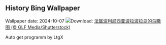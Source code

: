 ## History Bing Wallpaper
Wallpaper date: 2024-10-07
![](https://www.bing.com/th?id=OHR.BoraPapeete_ZH-CN1991283465_UHD.jpg&w=1000)Download: [法属波利尼西亚波拉波拉岛的鸟瞰图 (© GLF Media/Shutterstock)](https://www.bing.com/th?id=OHR.BoraPapeete_ZH-CN1991283465_UHD.jpg)

Auto get programm by LtgX
